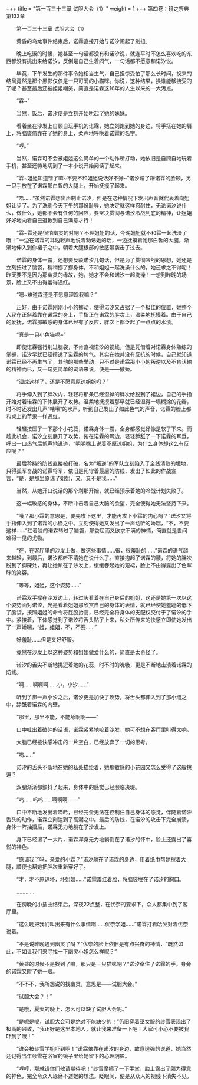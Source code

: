 +++
title = "第一百三十三章 试胆大会（1）"
weight = 1
+++
第四卷：镜之祭典 第133章

　　第一百三十三章 试胆大会（1）

　　黄昏的乌龙事件结束后，诺霖直接开始与诺汐闹起了别扭。

　　晚上吃饭的时候，她甚至一句话都没有和诺汐说，就连平时不怎么喜欢吃的东西都没有挑出来给诺汐，反倒是自己生着闷气，一句话都不愿意和诺汐说。

　　毕竟，下午发生的那件事令她相当生气，自己担惊受怕了那么长时间，换来的结局竟然是那个黑影仅仅是一只可爱的小猫咪。你说，这种结果，换谁能够接受的了呢？甚至最后还被姐姐嘲笑，简直是诺霖这16年的人生以来的一大污点。

　　“霖~”

　　当然，饭后，诺汐便是立刻开始哄起了她的妹妹。

　　看着坐在沙发上自顾自玩手机的诺霖，她立刻跑到她的身边，将手搭在她的肩上，将脑袋倚靠在了她的身上，柔声地呼唤着诺霖的名字。

　　“哼。”

　　当然，诺霖可不会被姐姐这么简单的一个动作所打动，她依旧是自顾自地玩着手机，甚至还特地切到了一本小说开始阅读了起来。

　　“霖~姐姐知道错了嘛~不要不和姐姐说话好不好~”诺汐蹭了蹭诺霖的脸颊，另一只手放在了诺霖那白皙的大腿上，开始抚摸了起来。

　　“唔……”虽然诺霖想出声制止诺汐，但是在这种情况下发出声音就代表着向姐姐让步了。为了洗刷今天下午的那份耻辱，她决定就这样忍耐住，无论诺汐说什么，做什么，她都不会有任何的回应，要坚决贯彻与诺汐冷战到底的精神，让姐姐好好地向着自己道歉到自己满意才行！

　　“霖~霖还是很怕幽灵的对吧？不理姐姐的话，今晚姐姐就不和霖一起洗澡了哦！”一边在诺霖的耳边轻声地说着劝诱她的话，一边抚摸着她那白皙的大腿，渐渐地伸入到你裙子之中，朝着大腿根部的敏感带袭击了过去。

　　诺霖的身体一震，还想要反驳诺汐几句话，但是为了贯彻冷战的思想，她还是立刻扭过了脑袋，稍稍挪了挪身体。不和姐姐一起洗澡什么的，她还求之不得呢！昨天要不是因为那幽灵的缘故，她，她才不会和诺汐一起洗澡！一想到昨晚的场景，脸上又不由得羞得通红。

　　“嗯~难道霖还是不愿意理睬我嘛？”

　　正好，由于诺霖刚刚小小的挪动，使得诺汐又占据了一个极佳的位置，她整个人现在正斜着靠在诺霖的身上，手指正在诺霖的胖次上，温柔地抚摸着。由于自己的爱抚，诺霖那敏感的身体已经有了反应，胖次上都泛起了一点点的水渍。

　　“真是一只小色猫呢~”

　　即使诺霖强行别过脑袋，不肯直视诺汐的视线，但是凭借着对诺霖身体熟练的掌握，诺汐早就已经摸透了诺霖的脾气。其实在她并没有反抗的时候，自己就知道诺霖已经不再生气了，其他的那些举动，只不过是诺霖那小小的叛逆以及不肯认输的精神而已，又一句更简单的词语来说，便是——傲娇。

　　“湿成这样了，还是不愿意原谅姐姐吗？”

　　将手伸入到了胖次内，轻轻将那条已经湿掉的胖次给脱到了裙边，自己的手指开始对着诺霖的下体展开了攻势。温柔地抚摸着那早就已经湿得一塌糊涂的花瓣，时不时还发出几声“咕啾”的水声，听到自己发出了如此色气的声音，诺霖的脸上都和桌上的苹果一样通红。

　　轻轻按压了一下那个小花蕊，诺霖身体一震，全身都感觉好像是软了下来。而趁此机会，诺汐立刻展开了攻势，俯在诺霖的耳边，轻轻舔舐了一下诺霖的耳垂，呼出一口热气后低声地说道，“明明嘴上说着不原谅姐姐，为什么身体却这么有反应呢？”

　　最后矜持的防线直接被打破，名为“叛逆”的军队立刻陷入了全线溃败的境地，只得孤军奋战的诺霖将军，依旧是死守着最后的防线，发出了如此的作战宣言，“是，是那里原谅了姐姐，又，又不是我……”

　　当然，从她开口说话的那个刹那开始，就已经预示着她的冷战计划失败了。

　　这一幅敏感的身体，不断冲击着自己大脑的欲望，完全使得她无法坚持下来。

　　“哦？那小霖的意思是，要先攻下这里，才能再攻下小霖的内心吗？”诺汐又将手指伸入到了诺霖的小径之中。立刻使得她又发出了一声动听的娇喘，“不，不要这样……”红着脸的诺霖转过了脑袋，那委屈而又欲求不满的神情，简直就是世间难得一见的尤物。

　　“在，在客厅里的沙发上做，做这些事情……很，很羞耻的……”诺霖的语气越来越轻，到最后，诺汐都听不清她在说什么了。直接抱起了诺霖的腰，将她的胖次脱到了脚踝处，再让她趴在了沙发上，缓缓卷起她的短裙，脸上不由得露出了色眯眯的笑容。

　　“等等，姐姐，这个姿势……”

　　诺霖双手撑在沙发边上，转过头看着在自己身后的姐姐，这还是她第一次以这个姿势面对诺汐，光是看着姐姐那欣赏自己的身体的表情，就已经使她羞耻的低下了脑袋，按照姐姐的命令将屁股抬高，已经完全将身体的支配权交付于了诺汐的手中。紧接着，下体感觉到了诺汐将舌头贴了上来，私处所传来的快感立即使她发出了一声娇喘，“姐，姐姐，不，不要……”

　　好羞耻……但是又好舒服。

　　竟然在沙发上以这种姿势和姐姐做爱什么的，简直是太奇怪了。

　　诺汐的舌尖不断地挑逗着她的花蕊，时不时的吮吸，更是不断地击溃着诺霖的防线。

　　“啊……啊啊啊……小，小汐……”

　　听到了那一声小汐之后，诺汐更是加快了攻势，将舌头都伸入到了那小缝之中，舔舐着诺霖的内壁。

　　“那里，那里不能，不能舔啊啊——”

　　口中吐出着破碎的话语，诺霖紧紧地咬着沙发，她可不想在客厅里叫得太响。

　　大脑已经被快感冲击的一片空白，已经放弃了一切的思考。

　　“呜……”

　　诺汐的舌头不断地在她的私处描绘着，她那敏感的小花园又怎么受得了这般挑逗？

　　双腿渐渐都颤抖了起来，身体中的感觉已经濒临决堤。

　　“呜……呜呜……啊啊啊——”

　　口中不断地发出着呻吟，已经完全无法在控制住自己身体的感觉，伴随着诺汐舌头的动作，诺霖立刻达到了高潮之中。最后的防线，在诺汐的攻击下完全崩溃，身体一阵抽搐后，诺霖无力地躺在了沙发上。

　　身下已经湿了一大片，诺霖浑身无力地躺倒在了诺汐的怀中，脸上还露出了喜悦的神色。

　　“原谅我了吗，亲爱的小霖？”诺汐躺在了诺霖的身边，用着纸巾帮她擦着大腿，顺便也帮她把胖次重新穿好了。

　　“才，才不原谅坏，坏姐姐……”诺霖羞红着脸，将脑袋埋在了诺汐的胸口。

　　…………

　　在傍晚的小插曲结束后，深夜22点整，在优奈的要求下，众人都集中到了客厅里。

　　“这么晚把我们叫出来有什么事情啊……优奈学姐……”诺霖打着哈欠对着优奈说着。

　　“不是说昨晚遇到幽灵了吗？”优奈的脸上依旧是有点兴奋的神情，“既然如此，不如让我们来寻找一下幽灵小姐怎么样呢？”

　　“黄昏的时候不是找到了嘛，那只是一只猫咪吧？”诺汐牵住了诺霖的手。身旁的诺霖又瞪了她一眼。

　　“不不不，我所想说的找幽灵，意思是——试胆大会。”

　　“试胆大会？！”

　　“是哦，夏天的晚上，怎么可以缺了试胆大会呢。”

　　“是呢是呢，试胆大会可是绝对不能缺少的！”仍旧穿着巫女服的纱雪表现出了极高的兴致，“我正好是这里本地人，就让我来准备一下吧！大家可小心不要被我吓到了哦！”

　　“谁会被纱雪学姐吓到啊！”诺霖依靠在诺汐的身边，故意逞强的说道，她当然还记得当年纱雪在浴室的镜子里给她留下的心理阴影。

　　“哼哼，那就请你们敬请期待吧！”纱雪摩擦了一下手掌，脸上露出了颇为得意的神色，完全令众人琢磨不透她的想法。眨眼间，便是从众人的视线下消失不见。

　　


